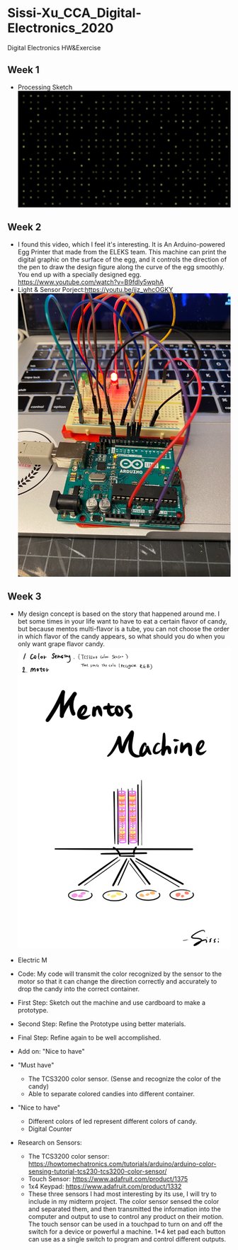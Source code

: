 # Sissi-Xu_CCA_Digital-Electronics_2020
Digital Electronics HW&amp;Exercise


## Week 1
- Processing Sketch
![ProcessingSketch](/images/ProcessingSketch.png)

## Week 2
- I found this video, which I feel it's interesting. It is An Arduino-powered Egg Printer that made from the ELEKS team. This machine can print the digital graphic on the surface of the egg, and it controls the direction of the pen to draw the design figure along the curve of the egg smoothly. You end up with a specially designed egg. https://www.youtube.com/watch?v=B9fdly5wphA
- Light & Sensor Porject:https://youtu.be/jjz_whcOGKY
![LightandSensor](/images/LightandSensor.png)

## Week 3
- My design concept is based on the story that happened around me. I bet some times in your life want to have to eat a certain flavor of candy, but because mentos multi-flavor is a tube, you can not choose the order in which flavor of the candy appears, so what should you do when you only want grape flavor candy.
![Mentos Machine](/images/Mentos.JPG)
- Electric M

- Code: My code will transmit the color recognized by the sensor to the motor so that it can change the direction correctly and accurately to drop the candy into the correct container.

- First Step: Sketch out the machine and use cardboard to make a prototype.
- Second Step: Refine the Prototype using better materials.
- Final Step: Refine again to be well accomplished.
- Add on: "Nice to have"

- "Must have"
  - The TCS3200 color sensor. (Sense and recognize the color of the candy)
  - Able to separate colored candies into different container.
  
- "Nice to have"
  - Different colors of led represent different colors of candy.
  - Digital Counter
   
- Research on Sensors:
  - The TCS3200 color sensor: https://howtomechatronics.com/tutorials/arduino/arduino-color-sensing-tutorial-tcs230-tcs3200-color-sensor/
  - Touch Sensor: https://www.adafruit.com/product/1375
  - 1x4 Keypad: https://www.adafruit.com/product/1332
  - These three sensors I had most interesting by its use, I will try to include in my midterm project. The color sensor sensed the color and separated them, and then transmitted the information into the computer and output to use to control any product on their motion. The touch sensor can be used in a touchpad to turn on and off the switch for a device or powerful a machine. 1*4 ket pad each button can use as a single switch to program and control different outputs.
